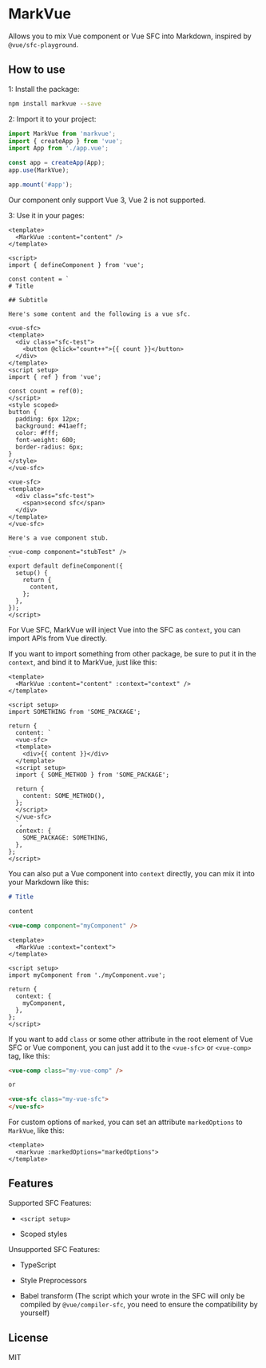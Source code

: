 # MarkVue

Allows you to mix Vue component or Vue SFC into Markdown, inspired by `@vue/sfc-playground`.

## How to use

1: Install the package:

```bash
npm install markvue --save
```

2: Import it to your project:

```js
import MarkVue from 'markvue';
import { createApp } from 'vue';
import App from './app.vue';

const app = createApp(App);
app.use(MarkVue);

app.mount('#app');
```

Our component only support Vue 3, Vue 2 is not supported.

3: Use it in your pages:

```vue
<template>
  <MarkVue :content="content" />
</template>

<script>
import { defineComponent } from 'vue';

const content = `
# Title

## Subtitle

Here's some content and the following is a vue sfc.

<vue-sfc>
<template>
  <div class="sfc-test">
    <button @click="count++">{{ count }}</button>
  </div>
</template>
<script setup>
import { ref } from 'vue';

const count = ref(0);
</script>
<style scoped>
button {
  padding: 6px 12px;
  background: #41aeff;
  color: #fff;
  font-weight: 600;
  border-radius: 6px;
}
</style>
</vue-sfc>

<vue-sfc>
<template>
  <div class="sfc-test">
    <span>second sfc</span>
  </div>
</template>
</vue-sfc>

Here's a vue component stub.

<vue-comp component="stubTest" />
`
export default defineComponent({
  setup() {
    return {
      content,
    };
  },
});
</script>
```

For Vue SFC, MarkVue will inject Vue into the SFC as `context`, you can import APIs from Vue directly.

If you want to import something from other package, be sure to put it in the `context`, and bind it to MarkVue, just like this:

```vue
<template>
  <MarkVue :content="content" :context="context" />
</template>

<script setup>
import SOMETHING from 'SOME_PACKAGE';

return {
  content: `
  <vue-sfc>
  <template>
    <div>{{ content }}</div>
  </template>
  <script setup>
  import { SOME_METHOD } from 'SOME_PACKAGE';

  return {
    content: SOME_METHOD(),
  };
  </script>
  </vue-sfc>
  `,
  context: {
    SOME_PACKAGE: SOMETHING,
  },
};
</script>
```

You can also put a Vue component into `context` directly, you can mix it into your Markdown like this:

```markdown
# Title

content

<vue-comp component="myComponent" />
```

```vue
<template>
  <MarkVue :context="context">
</template>

<script setup>
import myComponent from './myComponent.vue';

return {
  context: {
    myComponent,
  },
};
</script>
```

If you want to add `class` or some other attribute in the root element of Vue SFC or Vue component, you can just add it to the `<vue-sfc>` or `<vue-comp>` tag, like this:

```Markdown
<vue-comp class="my-vue-comp" />

or

<vue-sfc class="my-vue-sfc">
</vue-sfc>
```

For custom options of `marked`, you can set an attribute `markedOptions` to `MarkVue`, like this:

```vue
<template>
  <markvue :markedOptions="markedOptions">
</template>
```

## Features

Supported SFC Features:

- `<script setup>`

- Scoped styles

Unsupported SFC Features:

- TypeScript

- Style Preprocessors

- Babel transform (The script which your wrote in the SFC will only be compiled by `@vue/compiler-sfc`, you need to ensure the compatibility by yourself)

## License

MIT
